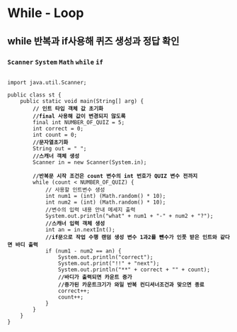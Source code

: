 
# While - Loop

## while 반복과 if사용해 퀴즈 생성과 정답 확인 

### `Scanner` `System` `Math` `while` `if` 

<pre class="language-java" data-title="" data-overflow="wrap" data-line-numbers data-full-width="true"><code class="lang-java">
import java.util.Scanner;

public class st {
    public static void main(String[] arg) {
<strong>        // 인트 타입 객체 값 초기화
</strong><strong>        //final 사용해 값이 변경되지 않도록
</strong>        final int NUMBER_OF_QUIZ = 5;
        int correct = 0;
        int count = 0;
<strong>        //문자열초기화
</strong>        String out = " ";
<strong>        //스캐너 객체 생성
</strong>        Scanner in = new Scanner(System.in);

<strong>        //반복문 시작 조건은 count 변수의 int 번호가 QUIZ 변수 전까지
</strong>        while (count &#x3C; NUMBER_OF_QUIZ) {
            // 사용할 인트변수 생성
            int num1 = (int) (Math.random() * 10);
            int num2 = (int) (Math.random() * 10);
            //변수의 입력 내용 안내 메세지 출력
            System.out.println("what" + num1 + "-" + num2 + "?");
<strong>            //스캐너 입력 객체 생성
</strong>            int an = in.nextInt();
<strong>            //if문으로 작업 수행 랜덤 생성 변수 1과2를 뺸수가 인풋 받은 인트와 같다면 바디 출력
</strong>            if (num1 - num2 == an) {
                System.out.println("correct");
                System.out.print("!!" + "next");
                System.out.println("**" + correct + "" + count);
<strong>                //바디가 출력되면 카운트 증가
</strong><strong>                //증가된 카운트크기가 와일 반복 컨디셔너조건과 맞으면 종료
</strong>                correct++;
                count++;
            }
        }
    }
}


</code></pre>
